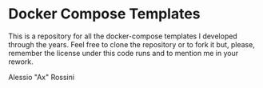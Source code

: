 # Docker Compose Templates

This is a repository for all the docker-compose templates I developed through the years.
Feel free to clone the repository or to fork it but, please, remember the license under this code runs and to mention me in your rework.

Alessio "Ax" Rossini
